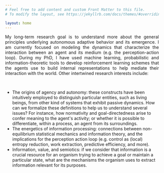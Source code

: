 ```yaml
---
# Feel free to add content and custom Front Matter to this file.
# To modify the layout, see https://jekyllrb.com/docs/themes/#overriding-theme-defaults

layout: home
---
```


<div style='text-align: justify;'>

My long-term research goal is to understand more about the general principles underlying autonomous adaptive behavior and its emergence. I am currently focused on modeling the dynamics that characterize the interaction between an agent and its medium (e.g. the perception-action loop). During my PhD, I have used machine learning, probabilistic and information-theoretic tools to develop reinforcement learning schemes that the agents use to build internal representations to help mediate their interaction with the world. Other intertwined research interests include:

</div>
<br/>

- The origins of agency and autonomy: these constructs have been intuitively employed to distinguish particular entities, such as living beings, from other kind of systems that exhibit passive dynamics. How can we formalize these definitions to help us to understand several issues? For instance, how normativity and goal-directedness arise to confer meaning to the agent's activity; or whether it is possible to differentiate, within a process, an agent from its surroundings.
- The energetics of information processing: connections between non-equilibrium statistical mechanics and information theory, and the implications for the perception action loop (e.g. control as (local) entropy reduction, work extraction, predictive efficiency, and more).
- Information, value, and semiotics: if we consider that information is a crucial resource for an organism trying to achieve a goal or maintain a particular state, what are the mechanisms the organism uses to extract information relevant for its purposes.

<!-- 

if we consider that (1) information is a crucial resource for an organism but (2) it is exposed to more information it can sense or process, and (3) it is constrained by information processing costs, then what are the information acquisition mechanisms the organism uses to extract relevant information for a particular context. Moreover

-->